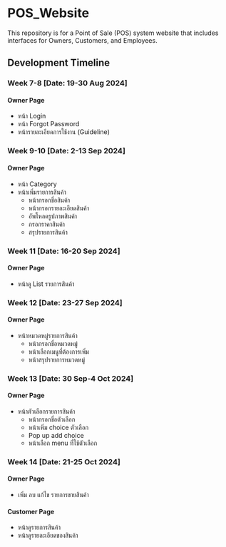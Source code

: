 # POS_Website

This repository is for a Point of Sale (POS) system website that includes interfaces for Owners, Customers, and Employees.

## Development Timeline

### Week 7-8 [Date: 19-30 Aug 2024]

#### Owner Page

- หน้า Login
- หน้า Forgot Password
- หน้ารายละเอียดการใช้งาน (Guideline)

### Week 9-10 [Date: 2-13 Sep 2024]

#### Owner Page

- หน้า Category
- หน้าเพิ่มรายการสินค้า
  - หน้ากรอกชื่อสินค้า
  - หน้ากรอกรายละเอียดสินค้า
  - อัพโหลดรูปภาพสินค้า
  - กรอกราคาสินค้า
  - สรุปรายการสินค้า

### Week 11 [Date: 16-20 Sep 2024]

#### Owner Page

- หน้าดู List รายการสินค้า

### Week 12 [Date: 23-27 Sep 2024]

#### Owner Page

- หน้าหมวดหมู่รายการสินค้า
  - หน้ากรอกชื่อหมวดหมู่
  - หน้าเลือกเมนูที่ต้องการเพิ่ม
  - หน้าสรุปรายการหมวดหมู่

### Week 13 [Date: 30 Sep-4 Oct 2024]

#### Owner Page

- หน้าตัวเลือกรายการสินค้า
  - หน้ากรอกชื่อตัวเลือก
  - หน้าเพิ่ม choice ตัวเลือก
  - Pop up add choice
  - หน้าเลือก menu ที่ใช้ตัวเลือก

### Week 14 [Date: 21-25 Oct 2024]

#### Owner Page

- เพิ่ม ลบ แก้ไข รายการขายสินค้า

#### Customer Page

- หน้าดูรายการสินค้า
- หน้าดูรายละเอียดของสินค้า
